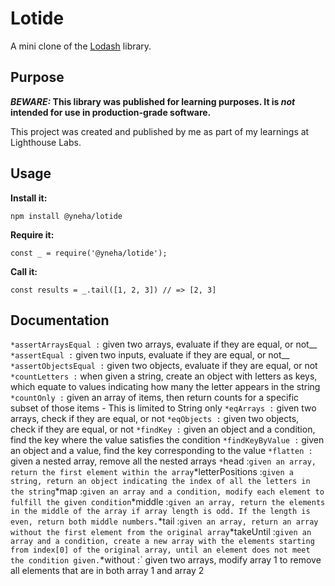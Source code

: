 # Lotide

A mini clone of the [Lodash](https://lodash.com) library.

## Purpose

**_BEWARE:_ This library was published for learning purposes. It is _not_ intended for use in production-grade software.**

This project was created and published by me as part of my learnings at Lighthouse Labs. 

## Usage

**Install it:**

`npm install @yneha/lotide`

**Require it:**

`const _ = require('@yneha/lotide');`

**Call it:**

`const results = _.tail([1, 2, 3]) // => [2, 3]`

## Documentation

`*assertArraysEqual :` given two arrays, evaluate if they are equal, or not__
`*assertEqual :` given two inputs, evaluate if they are equal, or not__
`*assertObjectsEqual :` given two objects, evaluate if they are equal, or not
`*countLetters :` when given a string, create an object with letters as keys, which equate to values indicating how many the letter appears in the string
`*countOnly :` given an array of items, then return counts for a specific subset of those items - This is limited to String only
`*eqArrays :` given two arrays, check if they are equal, or not
`*eqObjects :` given two objects, check if they are equal, or not
`*findKey :` given an object and a condition, find the key where the value satisfies the condition
`*findKeyByValue :` given an object and a value, find the key corresponding to the value
`*flatten :` given a nested array, remove all the nested arrays
`*`head :` given an array, return the first element within the array
`*letterPositions :` given a string, return an object indicating the index of all the letters in the string
`*map :` given an array and a condition, modify each element to fulfill the given condition
`*middle :` given an array, return the elements in the middle of the array if array length is odd. If the length is even, return both middle numbers.
`*tail :` given an array, return an array without the first element from the original array
`*takeUntil :` given an array and a condition, create a new array with the elements starting from index[0] of the original array, until an element does not meet the condition given.
`*without :` given two arrays, modify array 1 to remove all elements that are in both array 1 and array 2
